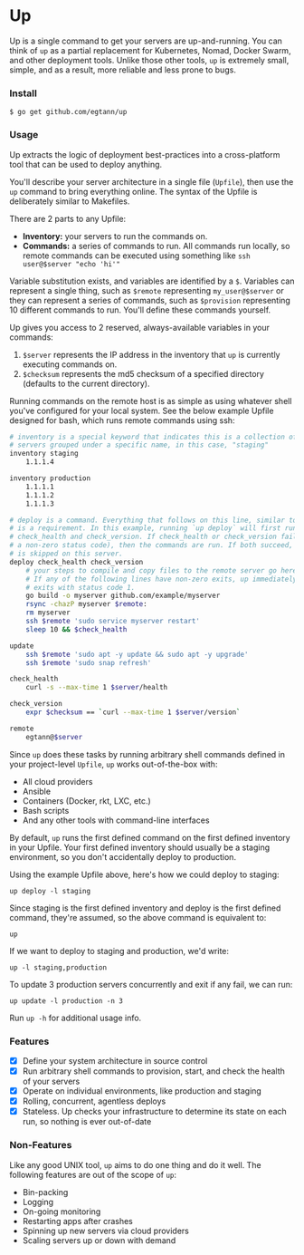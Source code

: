 # Up

Up is a single command to get your servers are up-and-running. You can think of
`up` as a partial replacement for Kubernetes, Nomad, Docker Swarm, and other
deployment tools. Unlike those other tools, `up` is extremely small, simple,
and as a result, more reliable and less prone to bugs.

### Install

```
$ go get github.com/egtann/up
```

### Usage

Up extracts the logic of deployment best-practices into a cross-platform tool
that can be used to deploy anything.

You'll describe your server architecture in a single file (`Upfile`), then
use the `up` command to bring everything online. The syntax of the Upfile is
deliberately similar to Makefiles.

There are 2 parts to any Upfile:

* **Inventory:** your servers to run the commands on.
* **Commands:** a series of commands to run. All commands run locally, so
  remote commands can be executed using something like `ssh user@$server "echo 'hi'"`

Variable substitution exists, and variables are identified by a `$`. Variables
can represent a single thing, such as `$remote` representing `my_user@$server`
or they can represent a series of commands, such as `$provision` representing
10 different commands to run. You'll define these commands yourself.

Up gives you access to 2 reserved, always-available variables in your commands:

1. `$server` represents the IP address in the inventory that `up` is currently
   executing commands on.
1. `$checksum` represents the md5 checksum of a specified directory (defaults
   to the current directory).

Running commands on the remote host is as simple as using whatever shell you've
configured for your local system. See the below example Upfile designed for
bash, which runs remote commands using ssh:

```bash
# inventory is a special keyword that indicates this is a collection of
# servers grouped under a specific name, in this case, "staging"
inventory staging
	1.1.1.4

inventory production
	1.1.1.1
	1.1.1.2
	1.1.1.3

# deploy is a command. Everything that follows on this line, similar to Make,
# is a requirement. In this example, running `up deploy` will first run
# check_health and check_version. If check_health or check_version fail (return
# a non-zero status code), then the commands are run. If both succeed, deploy
# is skipped on this server.
deploy check_health check_version
	# your steps to compile and copy files to the remote server go here.
	# If any of the following lines have non-zero exits, up immediately
	# exits with status code 1.
	go build -o myserver github.com/example/myserver
	rsync -chazP myserver $remote:
	rm myserver
	ssh $remote 'sudo service myserver restart'
	sleep 10 && $check_health

update
	ssh $remote 'sudo apt -y update && sudo apt -y upgrade'
	ssh $remote 'sudo snap refresh'

check_health
	curl -s --max-time 1 $server/health

check_version
	expr $checksum == `curl --max-time 1 $server/version`

remote
	egtann@$server

```

Since `up` does these tasks by running arbitrary shell commands defined in your
project-level `Upfile`, `up` works out-of-the-box with:

* All cloud providers
* Ansible
* Containers (Docker, rkt, LXC, etc.)
* Bash scripts
* And any other tools with command-line interfaces

By default, `up` runs the first defined command on the first defined inventory
in your Upfile. Your first defined inventory should usually be a staging
environment, so you don't accidentally deploy to production.

Using the example Upfile above, here's how we could deploy to staging:

```
up deploy -l staging
```

Since staging is the first defined inventory and deploy is the first defined
command, they're assumed, so the above command is equivalent to:

```
up
```

If we want to deploy to staging and production, we'd write:

```
up -l staging,production
```

To update 3 production servers concurrently and exit if any fail, we can run:

```
up update -l production -n 3
```

Run `up -h` for additional usage info.

### Features

- [x] Define your system architecture in source control
- [x] Run arbitrary shell commands to provision, start, and check the health of
      your servers
- [x] Operate on individual environments, like production and staging
- [x] Rolling, concurrent, agentless deploys
- [x] Stateless. Up checks your infrastructure to determine its state on each
      run, so nothing is ever out-of-date

### Non-Features

Like any good UNIX tool, `up` aims to do one thing and do it well. The
following features are out of the scope of `up`:

* Bin-packing
* Logging
* On-going monitoring
* Restarting apps after crashes
* Spinning up new servers via cloud providers
* Scaling servers up or down with demand
